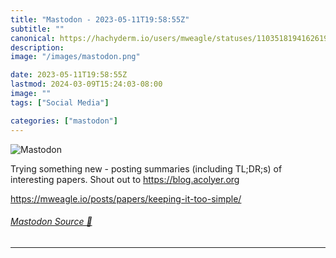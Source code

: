 ```yaml
---
title: "Mastodon - 2023-05-11T19:58:55Z"
subtitle: ""
canonical: https://hachyderm.io/users/mweagle/statuses/110351819416261968
description:
image: "/images/mastodon.png"

date: 2023-05-11T19:58:55Z
lastmod: 2024-03-09T15:24:03-08:00
image: ""
tags: ["Social Media"]

categories: ["mastodon"]
---
```

![Mastodon](/images/mastodon.png)

<p>Trying something new - posting summaries (including TL;DR;s) of interesting papers. Shout out to <a href="https://blog.acolyer.org" target="_blank" rel="nofollow noopener noreferrer" translate="no"><span class="invisible">https://</span><span class="">blog.acolyer.org</span><span class="invisible"></span></a> </p><p><a href="https://mweagle.io/posts/papers/keeping-it-too-simple/" target="_blank" rel="nofollow noopener noreferrer" translate="no"><span class="invisible">https://</span><span class="ellipsis">mweagle.io/posts/papers/keepin</span><span class="invisible">g-it-too-simple/</span></a></p>


###### [Mastodon Source 🐘](https://hachyderm.io/@mweagle/110351819416261968)

___
